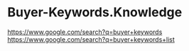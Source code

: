 # Buyer-Keywords.Knowledge
https://www.google.com/search?q=buyer+keywords https://www.google.com/search?q=buyer+keywords+list
